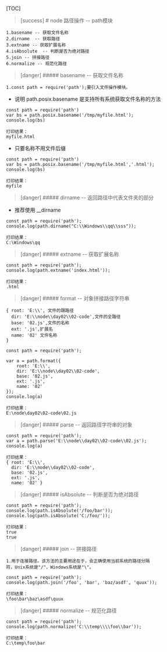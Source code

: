[TOC]
>[success] # node 路径操作 -- path模块
~~~
1.basename -- 获取文件名称
2.dirname  -- 获取路径
3.extname -- 获取扩展名称
4.isAbsolute  -- 判断是否为绝对路径
5.join -- 拼接路径
6.normalize -- 规范化路径
~~~
>[danger] ##### basename -- 获取文件名称
~~~
1.const path = require('path');要引入文件操作模块。
~~~
* 说明 path.posix.basename 是支持所有系统获取文件名称的方法
~~~
const path = require('path')
var bs = path.posix.basename('/tmp/myfile.html');
console.log(bs)

打印结果：
myfile.html
~~~
 * 只要名称不用文件后缀
 ~~~
const path = require('path')
var bs = path.posix.basename('/tmp/myfile.html','.html');
console.log(bs)

打印结果：
myfile
~~~

>[danger] ##### dirname -- 返回路径中代表文件夹的部分
* 推荐使用 __dirname
~~~
const path = require('path');
console.log(path.dirname("C:\\Windows\\qq\\sss"));

打印结果：
C:\Windows\qq
~~~
>[danger] ##### extname --  获取扩展名称
~~~
const path = require('path');
console.log(path.extname('index.html'));

打印结果：
.html
~~~
>[danger] ##### format -- 对象拼接路径字符串
~~~
{ root: 'E:\\', 文件的跟路径
  dir: 'E:\\node\\day02\\02-code',文件的全路径
  base: '02.js',文件的名称
  ext: '.js',扩展名
  name: '02' 文件名称
}

const path = require('path');

var a = path.format({
    root: 'E:\\',
    dir: 'E:\\node\\day02\\02-code',
    base: '02.js',
    ext: '.js',
    name: '02'
});
console.log(a)

打印结果：
E:\node\day02\02-code\02.js
~~~
>[danger] ##### parse -- 返回路径字符串的对象
~~~
const path = require('path');
var a = path.parse('E:\\node\\day02\\02-code\\02.js');
console.log(a)

打印结果：
{ root: 'E:\\',
  dir: 'E:\\node\\day02\\02-code',
  base: '02.js',
  ext: '.js',
  name: '02' }
~~~
>[danger] #####  isAbsolute -- 判断是否为绝对路径
~~~
const path = require('path');
console.log(path.isAbsolute('/foo/bar'));
console.log(path.isAbsolute('C:/foo/'));

打印结果：
true
true
~~~
>[danger] ##### join -- 拼接路径
~~~
1.用于连接路径。该方法的主要用途在于，会正确使用当前系统的路径分隔
符，Unix系统是"/"，Windows系统是"\"。
~~~
~~~
const path = require('path');
console.log(path.join('/foo', 'bar', 'baz/asdf', 'quux'));

打印结果：
\foo\bar\baz\asdf\quux
~~~
>[danger] ##### normalize -- 规范化路径
~~~
const path = require('path');
console.log(path.normalize('C:\\temp\\\\foo\\bar'));

打印结果：
C:\temp\foo\bar
~~~